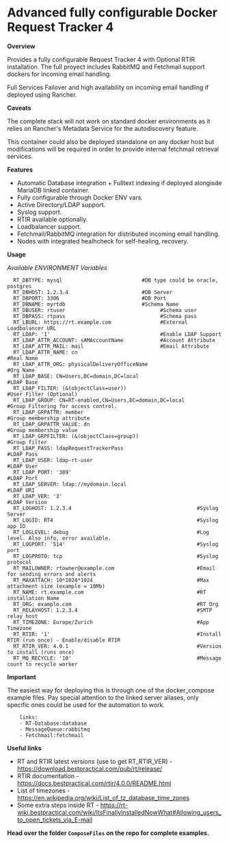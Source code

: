 # Advanced fully configurable Docker Request Tracker 4

 **Overview**

Provides a fully configurable Request Tracker 4 with Optional RTIR installation.
The full proyect includes RabbitMQ and Fetchmail support dockers for incoming email handling.

Full Services Failover and high availability on incoming email handling if deployed using Rancher.

**Caveats**

The complete stack will not work on standard docker environments as it relies on
Rancher's Metadata Service for the autodiscovery feature.

This container could also be deployed standalone on any docker host but modifications will be required
in order to provide internal fetchmail retrieval services.

**Features**

- Automatic Database integration + Fulltext indexing if deployed alongisde MariaDB linked container. 
- Fully configurable through Docker ENV vars.
- Active Directory/LDAP support.
- Syslog support.
- RTIR available optionally.
- Loadbalancer support.
- Fetchmail/RabbitMQ integration for distributed incoming email handling.
- Nodes with integrated healhcheck for self-healing, recovery.

**Usage**

*Available ENVIRONMENT Variables*

      RT_DBTYPE: mysql                          #DB type could be oracle, postgres
      RT_DBHOST: 1.2.3.4                        #DB Server
      RT_DBPORT: 3306                           #DB Port
      RT_DBNAME: myrtdb                         #Schema Name
      RT_DBUSER: rtuser                               #Schema user
      RT_DBPASS: rtpass                               #Schema pass
      RT_LBURL: https://rt.example.com                #External Loadbalancer URL
      RT_LDAP: '1'                                    #Enable LDAP Support
      RT_LDAP_ATTR_ACCOUNT: sAMAccountName            #Account Attribute
      RT_LDAP_ATTR_MAIL: mail                         #Email Attribute
      RT_LDAP_ATTR_NAME: cn                                             #Real Name
      RT_LDAP_ATTR_ORG: physicalDeliveryOfficeName                      #Org Name
      RT_LDAP_BASE: CN=Users,DC=domain,DC=local                         #LDAP Base
      RT_LDAP_FILTER: (&(objectClass=user))                             #User Filter (Optional)
      RT_LDAP_GROUP: CN=RT-enabled,CN=Users,DC=domain,DC=local          #Group Filtering for access control.
      RT_LDAP_GRPATTR: member                                           #Group membership attribute
      RT_LDAP_GRPATTR_VALUE: dn                                         #Group membership value
      RT_LDAP_GRPFILTER: (&(objectClass=group))                         #Group filter
      RT_LDAP_PASS: ldapRequestTrackerPass                              #LDAP Pass
      RT_LDAP_USER: ldap-rt-user                                        #LDAP User
      RT_LDAP_PORT: '389'                                               #LDAP Port
      RT_LDAP_SERVER: ldap://mydomain.local                             #LDAP URI
      RT_LDAP_VER: '3'                                                  #LDAP Version
      RT_LOGHOST: 1.2.3.4                                         #Syslog Server
      RT_LOGID: RT4                                               #Syslog app ID
      RT_LOGLEVEL: debug                                          #Log level. Also info, error available.
      RT_LOGPORT: '514'                                           #Syslog port
      RT_LOGPROTO: tcp                                            #Syslog protocol
      RT_MAILOWNER: rtowner@example.com                           #Email for sending errors and alerts
      RT_MAXATTACH: 10*1024*1024                                  #Max attachment size (example = 10Mb)
      RT_NAME: rt.example.com                                     #RT installation Name
      RT_ORG: example.com                                         #RT Org
      RT_RELAYHOST: 1.2.3.4                                       #SMTP relay host
      RT_TIMEZONE: Europe/Zurich                                  #App Timezone
      RT_RTIR: '1'                                                #Install RTIR (run once) - Enable/disable RTIR
      RT_RTIR_VER: 4.0.1                                          #Version to install (runs once)
      RT_MQ_RECYCLE: '10'                                         #Message count to recycle worker


**Important**

The easiest way for deploying this is through one of the docker_compose example files.
Pay special attention to the linked server aliases, only specific ones could be used for the automation to work.

```
    links:
    - RT-Database:database
    - MessageQueue:rabbitmq
    - Fetchmail:fetchmail
```

**Useful links**

 - RT and RTIR latest versions (use to get RT_RTIR_VER) - https://download.bestpractical.com/pub/rt/release/
 - RTIR documentation - https://docs.bestpractical.com/rtir/4.0.0/README.html
 - List of timezones - https://en.wikipedia.org/wiki/List_of_tz_database_time_zones
 - Some extra steps inside RT - https://rt-wiki.bestpractical.com/wiki/ItsFinallyInstalledNowWhat#Allowing_users_to_open_tickets_via_E-mail


**Head over the folder `ComposeFiles` on the repo for complete examples.**
